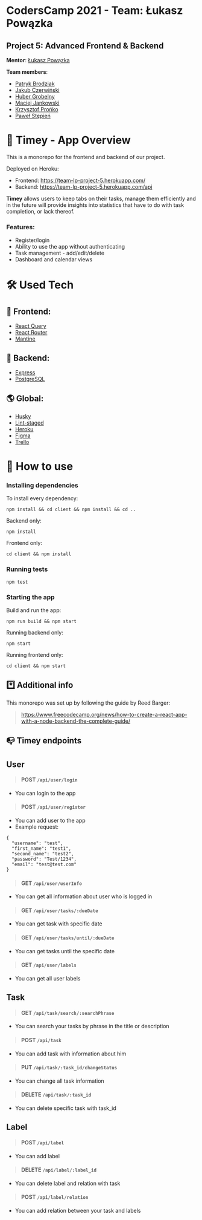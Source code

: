 # CodersCamp 2021 - Team: Łukasz Powązka

## Project 5: Advanced Frontend & Backend

**Mentor**: [Łukasz Powązka](https://github.com/lukiq)

**Team members**:

- [Patryk Brodziak](https://github.com/patrykbrodziak1)
- [Jakub Czerwiński](https://github.com/kubaczerwinski77)
- [Huber Grobelny](https://github.com/Burbinox)
- [Maciej Jankowski](https://github.com/macjank)
- [Krzysztof Prońko](https://github.com/Ruud1990)
- [Paweł Stępień](https://github.com/pastepi)

# 🌄 Timey - App Overview

This is a monorepo for the frontend and backend of our project.

Deployed on Heroku:

- Frontend: https://team-lp-project-5.herokuapp.com/
- Backend: https://team-lp-project-5.herokuapp.com/api

**Timey** allows users to keep tabs on their tasks, manage them efficiently and in the future will provide insights into statistics that have to do with task completion, or lack thereof.

### Features:

- Register/login
- Ability to use the app without authenticating
- Task management - add/edit/delete
- Dashboard and calendar views

# 🛠️ Used Tech

## 🎨 Frontend:

- [React Query](https://react-query.tanstack.com/)
- [React Router](https://reactrouter.com/)
- [Mantine](https://mantine.dev/)

## 🧰 Backend:

- [Express](https://expressjs.com/)
- [PostgreSQL](https://www.postgresql.org/)

## 🌎 Global:

- [Husky](https://typicode.github.io/husky/#/)
- [Lint-staged](https://github.com/okonet/lint-staged)
- [Heroku](https://www.heroku.com/)
- [Figma](https://www.figma.com/)
- [Trello](https://trello.com/)

# 🔑 How to use

### **Installing dependencies**

To install every dependency:

`npm install && cd client && npm install && cd ..`

Backend only:

`npm install`

Frontend only:

`cd client && npm install`

### **Running tests**

`npm test`

### **Starting the app**

Build and run the app:

`npm run build && npm start`

Running backend only:

`npm start`

Running frontend only:

`cd client && npm start`

## \*️⃣ Additional info

This monorepo was set up by following the guide by Reed Barger:

> https://www.freecodecamp.org/news/how-to-create-a-react-app-with-a-node-backend-the-complete-guide/

## 📭 Timey endpoints

## User

> #### **POST** `/api/user/login`

- You can login to the app

> #### **POST** `/api/user/register`

- You can add user to the app
- Example request:

```
{
  "username": "test",
  "first_name": "test1",
  "second_name": "test2",
  "password": "Test/1234",
  "email": "test@test.com"
}
```

> #### **GET** `/api/user/userInfo`

- You can get all information about user who is logged in

> #### **GET** `/api/user/tasks/:dueDate`

- You can get task with specific date

> #### **GET** `/api/user/tasks/until/:dueDate`

- You can get tasks until the specific date

> #### **GET** `/api/user/labels`

- You can get all user labels

## Task

> #### **GET** `/api/task/search/:searchPhrase`

- You can search your tasks by phrase in the title or description

> #### **POST** `/api/task`

- You can add task with information about him

> #### **PUT** `/api/task/:task_id/changeStatus`

- You can change all task information

> #### **DELETE** `/api/task/:task_id`

- You can delete specific task with task_id

## Label

> #### **POST** `/api/label`

- You can add label

> #### **DELETE** `/api/label/:label_id`

- You can delete label and relation with task

> #### **POST** `/api/label/relation`

- You can add relation between your task and labels
